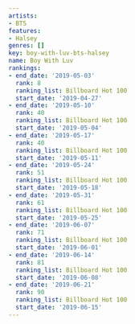 ```yaml
---
artists:
- BTS
features:
- Halsey
genres: []
key: boy-with-luv-bts-halsey
name: Boy With Luv
rankings:
- end_date: '2019-05-03'
  rank: 8
  ranking_list: Billboard Hot 100
  start_date: '2019-04-27'
- end_date: '2019-05-10'
  rank: 40
  ranking_list: Billboard Hot 100
  start_date: '2019-05-04'
- end_date: '2019-05-17'
  rank: 40
  ranking_list: Billboard Hot 100
  start_date: '2019-05-11'
- end_date: '2019-05-24'
  rank: 51
  ranking_list: Billboard Hot 100
  start_date: '2019-05-18'
- end_date: '2019-05-31'
  rank: 61
  ranking_list: Billboard Hot 100
  start_date: '2019-05-25'
- end_date: '2019-06-07'
  rank: 71
  ranking_list: Billboard Hot 100
  start_date: '2019-06-01'
- end_date: '2019-06-14'
  rank: 81
  ranking_list: Billboard Hot 100
  start_date: '2019-06-08'
- end_date: '2019-06-21'
  rank: 90
  ranking_list: Billboard Hot 100
  start_date: '2019-06-15'
---
```


